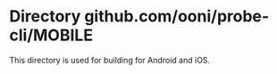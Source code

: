 # Directory github.com/ooni/probe-cli/MOBILE

This directory is used for building for Android and iOS.
